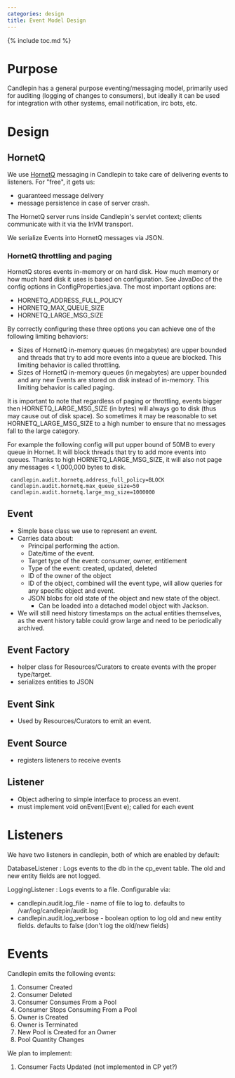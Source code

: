 ```yaml
---
categories: design
title: Event Model Design
---
```

{% include toc.md %}

# Purpose
Candlepin has a general purpose eventing/messaging model, primarily used for
auditing (logging of changes to consumers), but ideally it can be used for
integration with other systems, email notification, irc bots, etc.

# Design

## HornetQ
We use [HornetQ](http://www.jboss.org/hornetq) messaging in Candlepin to take
care of delivering events to listeners. For "free", it gets us:

* guaranteed message delivery
* message persistence in case of server crash.

The HornetQ server runs inside Candlepin's servlet context; clients communicate with it via the InVM transport.

We serialize Events into HornetQ messages via JSON.

### HornetQ throttling and paging
HornetQ stores events in-memory or on hard disk. How much memory or how much hard disk it uses is based on configuration. See JavaDoc of the config options in ConfigProperties.java. The most important options are: 

* HORNETQ_ADDRESS_FULL_POLICY
* HORNETQ_MAX_QUEUE_SIZE
* HORNETQ_LARGE_MSG_SIZE

By correctly configuring these three options you can achieve one of the following limiting behaviors:

* Sizes of HornetQ in-memory queues (in megabytes) are upper bounded and threads that try to add more events into a queue are blocked. This limiting behavior is called throttling.
* Sizes of HornetQ in-memory queues (in megabytes) are upper bounded and any new Events are stored on disk instead of in-memory. This limiting behavior is called paging.

It is important to note that regardless of paging or throttling, events bigger then HORNETQ_LARGE_MSG_SIZE (in bytes) will always go to disk (thus may cause out of disk space). So sometimes it may be reasonable to set HORNETQ_LARGE_MSG_SIZE to a high number to ensure that no messages fall to the large category. 

For example the following config will put upper bound of 50MB to every queue in Hornet. It will block threads that try to add more events into queues. Thanks to high HORNETQ_LARGE_MSG_SIZE, it will also not page any messages < 1,000,000 bytes to disk.

```
 candlepin.audit.hornetq.address_full_policy=BLOCK
 candlepin.audit.hornetq.max_queue_size=50
 candlepin.audit.hornetq.large_msg_size=1000000
```

## Event
* Simple base class we use to represent an event.
* Carries data about:
  * Principal performing the action.
  * Date/time of the event.
  * Target type of the event: consumer, owner, entitlement
  * Type of the event: created, updated, deleted
  * ID of the owner of the object
  * ID of the object, combined will the event type, will allow queries for any specific object and event.
  * JSON blobs for old state of the object and new state of the object.
    * Can be loaded into a detached model object with Jackson.
* We will still need history timestamps on the actual entities themselves, as the event history table could grow large and need to be periodically archived.

## Event Factory
* helper class for Resources/Curators to create events with the proper type/target.
* serializes entities to JSON

## Event Sink
* Used by Resources/Curators to emit an event.

## Event Source
* registers listeners to receive events

## Listener
* Object adhering to simple interface to process an event.
* must implement void onEvent(Event e); called for each event

# Listeners
We have two listeners in candlepin, both of which are enabled by default:

DatabaseListener
: Logs events to the db in the cp_event table. The old and new entity fields are not logged.

LoggingListener
: Logs events to a file. Configurable via:

  * candlepin.audit.log_file - name of file to log to. defaults to /var/log/candlepin/audit.log
  * candlepin.audit.log_verbose - boolean option to log old and new entity fields. defaults to false (don't log the old/new fields)

# Events
Candlepin emits the following events:

1. Consumer Created
1. Consumer Deleted
1. Consumer Consumes From a Pool
1. Consumer Stops Consuming From a Pool
1. Owner is Created
1. Owner is Terminated
1. New Pool is Created for an Owner
1. Pool Quantity Changes

We plan to implement:

1. Consumer Facts Updated (not implemented in CP yet?)
